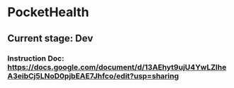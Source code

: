 # PocketHealth

## Current stage: Dev

### Instruction Doc: https://docs.google.com/document/d/13AEhyt9ujU4YwLZlheA3eibCj5LNoD0pjbEAE7Jhfco/edit?usp=sharing
